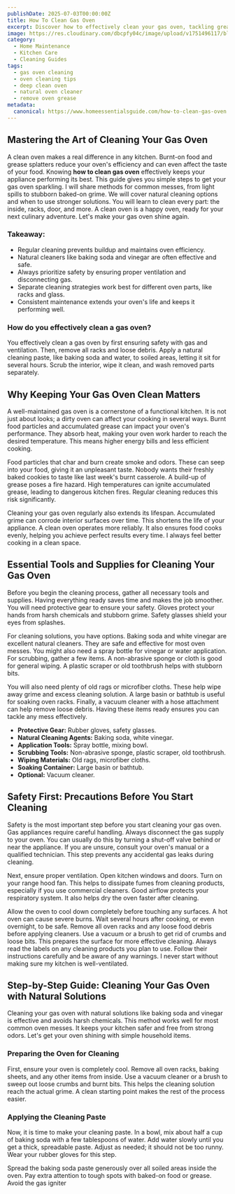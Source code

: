 ```yaml
---
publishDate: 2025-07-03T00:00:00Z
title: How To Clean Gas Oven
excerpt: Discover how to effectively clean your gas oven, tackling grease, burnt food, and grime. Learn safe, natural methods for a sparkling clean appliance.
image: https://res.cloudinary.com/dbcpfy04c/image/upload/v1751496117/blog_image_1751496117_bk5was.webp
category:
  - Home Maintenance
  - Kitchen Care
  - Cleaning Guides
tags:
  - gas oven cleaning
  - oven cleaning tips
  - deep clean oven
  - natural oven cleaner
  - remove oven grease
metadata:
  canonical: https://www.homeessentialsguide.com/how-to-clean-gas-oven
---
```


## Mastering the Art of Cleaning Your Gas Oven

A clean oven makes a real difference in any kitchen. Burnt-on food and grease splatters reduce your oven's efficiency and can even affect the taste of your food. Knowing **how to clean gas oven** effectively keeps your appliance performing its best. This guide gives you simple steps to get your gas oven sparkling. I will share methods for common messes, from light spills to stubborn baked-on grime. We will cover natural cleaning options and when to use stronger solutions. You will learn to clean every part: the inside, racks, door, and more. A clean oven is a happy oven, ready for your next culinary adventure. Let's make your gas oven shine again.

### Takeaway:
*   Regular cleaning prevents buildup and maintains oven efficiency.
*   Natural cleaners like baking soda and vinegar are often effective and safe.
*   Always prioritize safety by ensuring proper ventilation and disconnecting gas.
*   Separate cleaning strategies work best for different oven parts, like racks and glass.
*   Consistent maintenance extends your oven's life and keeps it performing well.

### How do you effectively clean a gas oven?

You effectively clean a gas oven by first ensuring safety with gas and ventilation. Then, remove all racks and loose debris. Apply a natural cleaning paste, like baking soda and water, to soiled areas, letting it sit for several hours. Scrub the interior, wipe it clean, and wash removed parts separately.

## Why Keeping Your Gas Oven Clean Matters

A well-maintained gas oven is a cornerstone of a functional kitchen. It is not just about looks; a dirty oven can affect your cooking in several ways. Burnt food particles and accumulated grease can impact your oven's performance. They absorb heat, making your oven work harder to reach the desired temperature. This means higher energy bills and less efficient cooking.

Food particles that char and burn create smoke and odors. These can seep into your food, giving it an unpleasant taste. Nobody wants their freshly baked cookies to taste like last week's burnt casserole. A build-up of grease poses a fire hazard. High temperatures can ignite accumulated grease, leading to dangerous kitchen fires. Regular cleaning reduces this risk significantly.

Cleaning your gas oven regularly also extends its lifespan. Accumulated grime can corrode interior surfaces over time. This shortens the life of your appliance. A clean oven operates more reliably. It also ensures food cooks evenly, helping you achieve perfect results every time. I always feel better cooking in a clean space.

## Essential Tools and Supplies for Cleaning Your Gas Oven

Before you begin the cleaning process, gather all necessary tools and supplies. Having everything ready saves time and makes the job smoother. You will need protective gear to ensure your safety. Gloves protect your hands from harsh chemicals and stubborn grime. Safety glasses shield your eyes from splashes.

For cleaning solutions, you have options. Baking soda and white vinegar are excellent natural cleaners. They are safe and effective for most oven messes. You might also need a spray bottle for vinegar or water application. For scrubbing, gather a few items. A non-abrasive sponge or cloth is good for general wiping. A plastic scraper or old toothbrush helps with stubborn bits.

You will also need plenty of old rags or microfiber cloths. These help wipe away grime and excess cleaning solution. A large basin or bathtub is useful for soaking oven racks. Finally, a vacuum cleaner with a hose attachment can help remove loose debris. Having these items ready ensures you can tackle any mess effectively.

*   **Protective Gear:** Rubber gloves, safety glasses.
*   **Natural Cleaning Agents:** Baking soda, white vinegar.
*   **Application Tools:** Spray bottle, mixing bowl.
*   **Scrubbing Tools:** Non-abrasive sponge, plastic scraper, old toothbrush.
*   **Wiping Materials:** Old rags, microfiber cloths.
*   **Soaking Container:** Large basin or bathtub.
*   **Optional:** Vacuum cleaner.

## Safety First: Precautions Before You Start Cleaning

Safety is the most important step before you start cleaning your gas oven. Gas appliances require careful handling. Always disconnect the gas supply to your oven. You can usually do this by turning a shut-off valve behind or near the appliance. If you are unsure, consult your oven's manual or a qualified technician. This step prevents any accidental gas leaks during cleaning.

Next, ensure proper ventilation. Open kitchen windows and doors. Turn on your range hood fan. This helps to dissipate fumes from cleaning products, especially if you use commercial cleaners. Good airflow protects your respiratory system. It also helps dry the oven faster after cleaning.

Allow the oven to cool down completely before touching any surfaces. A hot oven can cause severe burns. Wait several hours after cooking, or even overnight, to be safe. Remove all oven racks and any loose food debris before applying cleaners. Use a vacuum or a brush to get rid of crumbs and loose bits. This prepares the surface for more effective cleaning. Always read the labels on any cleaning products you plan to use. Follow their instructions carefully and be aware of any warnings. I never start without making sure my kitchen is well-ventilated.

## Step-by-Step Guide: Cleaning Your Gas Oven with Natural Solutions

Cleaning your gas oven with natural solutions like baking soda and vinegar is effective and avoids harsh chemicals. This method works well for most common oven messes. It keeps your kitchen safer and free from strong odors. Let's get your oven shining with simple household items.

### Preparing the Oven for Cleaning

First, ensure your oven is completely cool. Remove all oven racks, baking sheets, and any other items from inside. Use a vacuum cleaner or a brush to sweep out loose crumbs and burnt bits. This helps the cleaning solution reach the actual grime. A clean starting point makes the rest of the process easier.

### Applying the Cleaning Paste

Now, it is time to make your cleaning paste. In a bowl, mix about half a cup of baking soda with a few tablespoons of water. Add water slowly until you get a thick, spreadable paste. Adjust as needed; it should not be too runny. Wear your rubber gloves for this step.

Spread the baking soda paste generously over all soiled areas inside the oven. Pay extra attention to tough spots with baked-on food or grease. Avoid the gas igniter